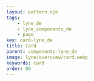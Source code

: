 ```yaml
---
layout: pattern.njk
tags: 
    - lyne_de
    - lyne_components_de
    - page
key: card-lyne_de
title: Card
parent: components-lyne_de
image: lyne/overview/card.webp
keywords: card
order: 80
---
```

